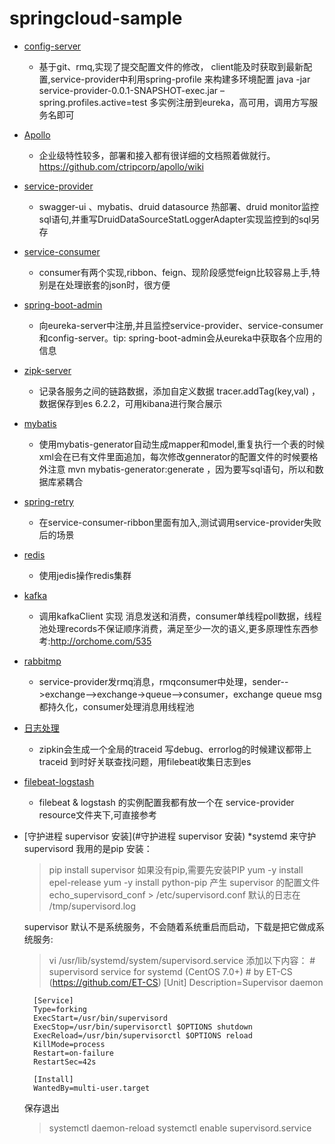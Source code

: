 # springcloud-sample


* [config-server](#config-server)
    *  基于git、rmq,实现了提交配置文件的修改， client能及时获取到最新配置,service-provider中利用spring-profile 来构建多环境配置 java -jar service-provider-0.0.1-SNAPSHOT-exec.jar –spring.profiles.active=test 多实例注册到eureka，高可用，调用方写服务名即可
    
* [Apollo](#config-server)
    * 企业级特性较多，部署和接入都有很详细的文档照着做就行。https://github.com/ctripcorp/apollo/wiki
    
* [service-provider](#service-provider)
    * swagger-ui 、mybatis、druid datasource 热部署、druid monitor监控sql语句,并重写DruidDataSourceStatLoggerAdapter实现监控到的sql另存
    
    
* [service-consumer](#service-consumer)
    * consumer有两个实现,ribbon、feign、现阶段感觉feign比较容易上手,特别是在处理嵌套的json时，很方便
    
    
* [spring-boot-admin](#spring-boot-admin)
    * 向eureka-server中注册,并且监控service-provider、service-consumer和config-server。tip: spring-boot-admin会从eureka中获取各个应用的信息
    
* [zipk-server](#zipk-server)
    * 记录各服务之间的链路数据，添加自定义数据 tracer.addTag(key,val) ，数据保存到es 6.2.2，可用kibana进行聚合展示
    
    
* [mybatis](#mybatis)
    * 使用mybatis-generator自动生成mapper和model,重复执行一个表的时候xml会在已有文件里面追加，每次修改gennerator的配置文件的时候要格外注意 mvn mybatis-generator:generate  ，因为要写sql语句，所以和数据库紧耦合
    
* [spring-retry](#spring-retry)
    * 在service-consumer-ribbon里面有加入,测试调用service-provider失败后的场景
    
* [redis](#redis)
    * 使用jedis操作redis集群
        
* [kafka](#kafka)
    * 调用kafkaClient 实现 消息发送和消费，consumer单线程poll数据，线程池处理records不保证顺序消费，满足至少一次的语义,更多原理性东西参考:http://orchome.com/535

	
* [rabbitmp](#rabbitmp)
    * service-provider发rmq消息，rmqconsumer中处理，sender-->exchange-->exchange->queue-->consumer，exchange queue msg 都持久化，consumer处理消息用线程池
    
    	
* [日志处理](#日志处理)
    * zipkin会生成一个全局的traceid 写debug、errorlog的时候建议都带上traceid 到时好关联查找问题，用filebeat收集日志到es
    
* [filebeat-logstash](#filebeat-logstash)
    * filebeat & logstash 的实例配置我都有放一个在 service-provider resource文件夹下,可直接参考
    
    
    
    
    
    
* [守护进程 supervisor 安装](#守护进程 supervisor 安装)
  *systemd 来守护supervisord
  我用的是pip 安装：
	> pip install supervisor
	如果没有pip,需要先安装PIP
	> yum -y install epel-release
	> yum -y install python-pip
	产生 supervisor 的配置文件
	> echo_supervisord_conf > /etc/supervisord.conf
	默认的日志在 /tmp/supervisord.log

	supervisor 默认不是系统服务，不会随着系统重启而启动，下载是把它做成系统服务:
	> vi /usr/lib/systemd/system/supervisord.service
	添加以下内容：
		# supervisord service for systemd (CentOS 7.0+)
		# by ET-CS (https://github.com/ET-CS)
		[Unit]
		Description=Supervisor daemon

		[Service]
		Type=forking
		ExecStart=/usr/bin/supervisord
		ExecStop=/usr/bin/supervisorctl $OPTIONS shutdown
		ExecReload=/usr/bin/supervisorctl $OPTIONS reload
		KillMode=process
		Restart=on-failure
		RestartSec=42s

		[Install]
		WantedBy=multi-user.target

	保存退出
	> systemctl daemon-reload
	> systemctl enable supervisord.service

